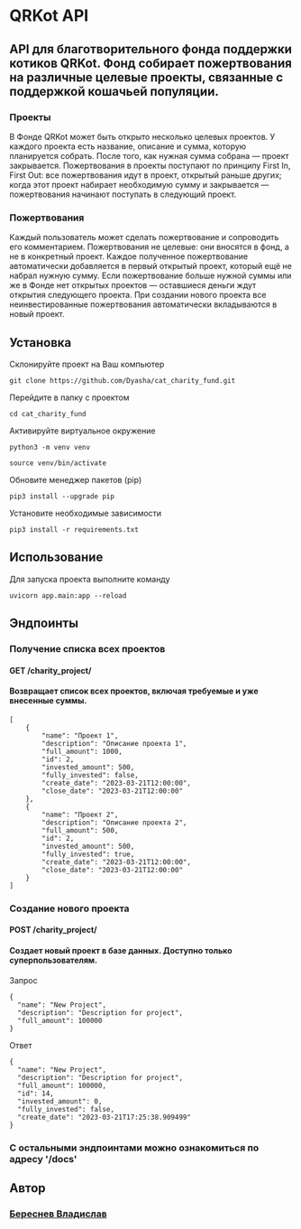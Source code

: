 # __QRKot API__
## API для благотворительного фонда поддержки котиков QRKot. Фонд собирает пожертвования на различные целевые проекты, связанные с поддержкой кошачьей популяции.

### __Проекты__
В Фонде QRKot может быть открыто несколько целевых проектов. У каждого проекта есть название, описание и сумма, которую планируется собрать. После того, как нужная сумма собрана — проект закрывается.
Пожертвования в проекты поступают по принципу First In, First Out: все пожертвования идут в проект, открытый раньше других; когда этот проект набирает необходимую сумму и закрывается — пожертвования начинают поступать в следующий проект.
### __Пожертвования__
Каждый пользователь может сделать пожертвование и сопроводить его комментарием. Пожертвования не целевые: они вносятся в фонд, а не в конкретный проект. Каждое полученное пожертвование автоматически добавляется в первый открытый проект, который ещё не набрал нужную сумму. Если пожертвование больше нужной суммы или же в Фонде нет открытых проектов — оставшиеся деньги ждут открытия следующего проекта. При создании нового проекта все неинвестированные пожертвования автоматически вкладываются в новый проект.

## __Установка__
Склонируйте проект на Ваш компьютер
   ```
   git clone https://github.com/Dyasha/cat_charity_fund.git
   ```
Перейдите в папку с проектом
   ```
   cd cat_charity_fund
   ```
Активируйте виртуальное окружение
   ```
   python3 -m venv venv
   ```
   ```
   source venv/bin/activate
   ```
Обновите менеджер пакетов (pip)
   ```
   pip3 install --upgrade pip
   ```
Установите необходимые зависимости
   ```
   pip3 install -r requirements.txt
   ```
## __Использование__
Для запуска проекта выполните команду
```
uvicorn app.main:app --reload
```
## __Эндпоинты__

### __Получение списка всех проектов__
#### __GET /charity_project/__
#### Возвращает список всех проектов, включая требуемые и уже внесенные суммы.

```
[
    {
        "name": "Проект 1",
        "description": "Описание проекта 1",
        "full_amount": 1000,
        "id": 2,
        "invested_amount": 500,
        "fully_invested": false,
        "create_date": "2023-03-21T12:00:00",
        "close_date": "2023-03-21T12:00:00"
    },
    {
        "name": "Проект 2",
        "description": "Описание проекта 2",
        "full_amount": 500,
        "id": 2,
        "invested_amount": 500,
        "fully_invested": true,
        "create_date": "2023-03-21T12:00:00",
        "close_date": "2023-03-21T12:00:00"
    }
]

```

### __Создание нового проекта__
#### __POST /charity_project/__
#### Создает новый проект в базе данных. Доступно только суперпользователям.
Запрос
```
{
  "name": "New Project",
  "description": "Description for project",
  "full_amount": 100000
}
```
Ответ
```
{
  "name": "New Project",
  "description": "Description for project",
  "full_amount": 100000,
  "id": 14,
  "invested_amount": 0,
  "fully_invested": false,
  "create_date": "2023-03-21T17:25:38.909499"
}
```

### __С остальными эндпоинтами можно ознакомиться по адресу '/docs'__

## __Автор__
###  [Береснев Владислав](https://github.com/dyasha)